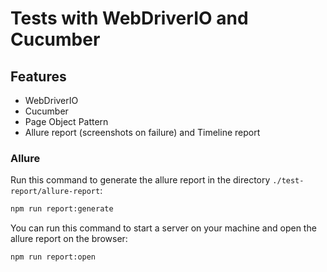# Tests with WebDriverIO and Cucumber

## Features

- WebDriverIO
- Cucumber
- Page Object Pattern
- Allure report (screenshots on failure) and Timeline report

### Allure

Run this command to generate the allure report in the directory `./test-report/allure-report`:

```bash
npm run report:generate
```

You can run this command to start a server on your machine and open the allure report on the browser:

```bash
npm run report:open
```
